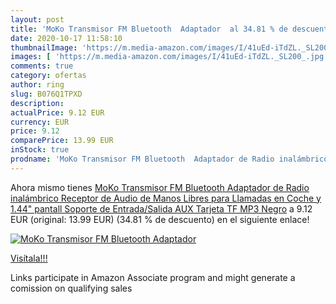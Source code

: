 ```yaml
---
layout: post
title: 'MoKo Transmisor FM Bluetooth  Adaptador  al 34.81 % de descuento'
date: 2020-10-17 11:58:10
thumbnailImage: 'https://m.media-amazon.com/images/I/41uEd-iTdZL._SL200_.jpg'
images: [ 'https://m.media-amazon.com/images/I/41uEd-iTdZL._SL200_.jpg' ]
comments: true
category: ofertas
author: ring
slug: B076Q1TPXD
description:
actualPrice: 9.12 EUR
currency: EUR
price: 9.12
comparePrice: 13.99 EUR
inStock: true
prodname: 'MoKo Transmisor FM Bluetooth  Adaptador de Radio inalámbrico Receptor de Audio de Manos Libres para Llamadas en Coche y 1.44" pantall  Soporte de Entrada/Salida AUX  Tarjeta TF  MP3  Negro'
---
```


Ahora mismo tienes [MoKo Transmisor FM Bluetooth  Adaptador de Radio inalámbrico Receptor de Audio de Manos Libres para Llamadas en Coche y 1.44" pantall  Soporte de Entrada/Salida AUX  Tarjeta TF  MP3  Negro](https://www.amazon.es/dp/B076Q1TPXD/?tag=tolees-21) a 9.12 EUR (original: 13.99 EUR) (34.81 %  de descuento) en el siguiente enlace!

[![MoKo Transmisor FM Bluetooth  Adaptador ](https://m.media-amazon.com/images/I/41uEd-iTdZL._SL200_.jpg)](https://www.amazon.es/dp/B076Q1TPXD/?tag=tolees-21)

[Visítala!!!](https://www.amazon.es/dp/B076Q1TPXD/?tag=tolees-21)

Links participate in Amazon Associate program and might generate a comission on qualifying sales
